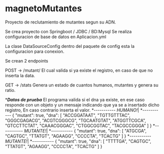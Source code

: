 # magnetoMutantes
Proyecto de reclutamiento de mutantes segun su ADN.

Se crea proyecto con Springboot / JDBC / BD:Mysql
Se realiza configuracion de base de datos en Aplicacion.yml

La clase DataSourceConfig dentro del paquete de config esta la configuracion para conexion.

Se crean 2 endpoints

POST → /mutant/
El cual valida si ya existe el registro, en caso de que no inserta la data.

GET → /stats
Genera un estado de cuantos humanos, mutantes y genera su ratio.


******Datos de prueba*****
El programa valida si el dna ya existe, en ese caso responde con un objeto y un mensaje indicando que ya se a insertado dicho registro,
En caso contrario inserta el valor.
*-----------
*HUMANO!*|
*-----------
{
  "mutant": true,
  "dna": [
    "ACCGGATAAT",
    "TGTTGTTTAC",
    "GGGCGAGACG",
    "ACGTCGGGCG",
    "TGCAATGTAT",
    "ATGGTTCGCA",
    "GTCCTTCTAT",
    "CAAACGGGAC",
    "CTGGCGGTAC",
    "TACGCCGGGA"
  ]
}
*-----------
*MUTANTE!*|
*-----------
{
  "mutant": true,
  "dna": [
      "ATGCGA",
      "CAGTGC",
      "TTATGT",
      "AGAAGG",
      "CCCCTA",
      "TCACTG"
  ]
}
*-----------
*MUTANTE!*|
*-----------
{
  "mutant": true,
  "dna": [
      "TTTTGA",
      "CAGTGC",
      "TTATGT",
      "AGAAGG",
      "CCCCTA",
      "TCACTG"
  ]
}

